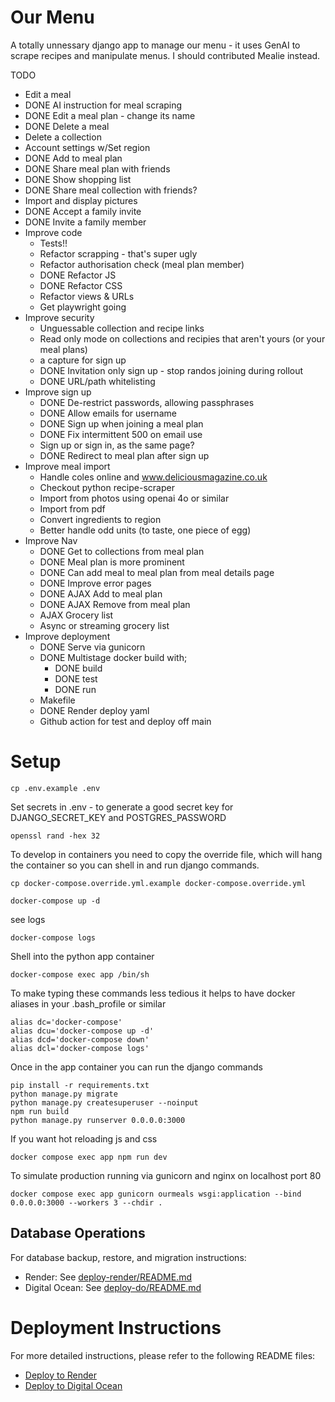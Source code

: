 # Our Menu

A totally unnessary django app to manage our menu - it uses GenAI to scrape recipes and manipulate menus.    I should contributed Mealie instead.

TODO
* Edit a meal
* DONE AI instruction for meal scraping
* DONE Edit a meal plan - change its name
* DONE Delete a meal
* Delete a collection
* Account settings w/Set region
* DONE Add to meal plan
* DONE Share meal plan with friends
* DONE Show shopping list
* DONE Share meal collection with friends?
* Import and display pictures
* DONE Accept a family invite
* DONE Invite a family member
* Improve code
    * Tests!! 
    * Refactor scrapping - that's super ugly
    * Refactor authorisation check (meal plan member)
    * DONE Refactor JS
    * DONE Refactor CSS
    * Refactor views & URLs
    * Get playwright going
* Improve security
    * Unguessable collection and recipe links
    * Read only mode on collections and recipies that aren't yours (or your meal plans)
    * a capture for sign up
    * DONE Invitation only sign up - stop randos joining during rollout 
    * DONE URL/path whitelisting
* Improve sign up
    * DONE De-restrict passwords, allowing passphrases
    * DONE Allow emails for username
    * DONE Sign up when joining a meal plan
    * DONE Fix intermittent 500 on email use
    * Sign up or sign in, as the same page? 
    * DONE Redirect to meal plan after sign up
* Improve meal import
    * Handle coles online and www.deliciousmagazine.co.uk 
    * Checkout python recipe-scraper
    * Import from photos using openai 4o or similar
    * Import from pdf 
    * Convert ingredients to region
    * Better handle odd units (to taste, one piece of egg)
* Improve Nav
    * DONE Get to collections from meal plan
    * DONE Meal plan is more prominent
    * DONE Can add meal to meal plan from meal details page
    * DONE Improve error pages
    * DONE AJAX Add to meal plan
    * DONE AJAX Remove from meal plan
    * AJAX Grocery list
    * Async or streaming grocery list
* Improve deployment
    * DONE Serve via gunicorn
    * DONE Multistage docker build with;
        * DONE build
        * DONE test
        * DONE run
    * Makefile
    * DONE Render deploy yaml
    * Github action for test and deploy off main


# Setup

```
cp .env.example .env
```

Set secrets in .env - to generate a good secret key for DJANGO_SECRET_KEY and POSTGRES_PASSWORD
```
openssl rand -hex 32
```

To develop in containers you need to copy the override file, which will hang the container so you can shell in and run django commands.

```
cp docker-compose.override.yml.example docker-compose.override.yml
```


```
docker-compose up -d
```

see logs
```
docker-compose logs
```

Shell into the python app container
```
docker-compose exec app /bin/sh
```

To make typing these commands less tedious it helps to have docker aliases in your .bash_profile or similar
```
alias dc='docker-compose'
alias dcu='docker-compose up -d'
alias dcd='docker-compose down'
alias dcl='docker-compose logs'
```

Once in the app container you can run the django commands
```
pip install -r requirements.txt
python manage.py migrate
python manage.py createsuperuser --noinput
npm run build
python manage.py runserver 0.0.0.0:3000
``` 

If you want hot reloading js and css
```
docker compose exec app npm run dev
```

To simulate production running via gunicorn and nginx on localhost port 80 
```
docker compose exec app gunicorn ourmeals wsgi:application --bind 0.0.0.0:3000 --workers 3 --chdir .
```

## Database Operations

For database backup, restore, and migration instructions:
- Render: See [deploy-render/README.md](deploy-render/README.md)
- Digital Ocean: See [deploy-do/README.md](deploy-do/README.md)

# Deployment Instructions

For more detailed instructions, please refer to the following README files:

- [Deploy to Render](deploy-render/README.md)
- [Deploy to Digital Ocean](deploy-do/README.md)
